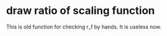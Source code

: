 # draw ratio of scaling function
This is old function for checking r_f by hands. It is useless now.
